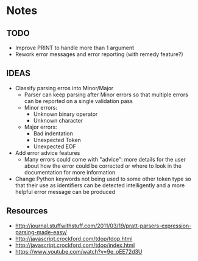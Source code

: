 # Notes

## TODO
+ Improve PRINT to handle more than 1 argument
+ Rework error messages and error reporting (with remedy feature?)

## IDEAS
+ Classify parsing erros into Minor/Major
	+ Parser can keep parsing after Minor errors so that multiple errors
	  can be reported on a single validation pass
	+ Minor errors:
		+ Unknown binary operator
		+ Unknown character
	+ Major errors:
		+ Bad indentation
		+ Unexpected Token
		+ Unexpected EOF
+ Add error advice features
    + Many errors could come with "advice": more details for the user
      about how the error could be corrected or where to look in the
      documentation for more information
+ Change Python keywords not being used to some other token type so that their
  use as identifiers can be detected intelligently and a more helpful error
  message can be produced

## Resources
+ http://journal.stuffwithstuff.com/2011/03/19/pratt-parsers-expression-parsing-made-easy/
+ http://javascript.crockford.com/tdop/tdop.html
+ http://javascript.crockford.com/tdop/index.html
+ https://www.youtube.com/watch?v=9e_oEE72d3U
